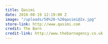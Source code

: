 ```yaml
---
title: Qasimi
date: 2016-08-19 12:19:00 Z
image: "/uploads/50%20-%20qasimi@2x.jpg"
store-link: http://www.qasimi.com
credit: The Barn
credit-link: http://www.thebarnagency.co.uk
---
```


